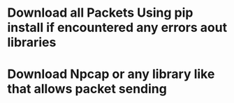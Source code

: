 # Download all Packets Using pip install if encountered any errors aout libraries
# Download Npcap or any library like that allows packet sending 

